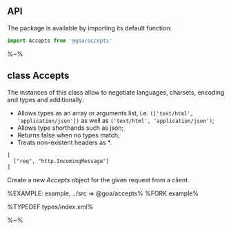 ## API

The package is available by importing its default function:

```js
import Accepts from '@goa/accepts'
```

%~%

## class Accepts

The instances of this class allow to negotiate languages, charsets, encoding and types and additionally:

- Allows types as an array or arguments list, i.e. `(['text/html', 'application/json'])` as well as `('text/html', 'application/json')`;
- Allows type shorthands such as json;
- Returns false when no types match;
- Treats non-existent headers as *.

```### constructor => Accepts
[
  ["req", "http.IncomingMessage"]
]
```

Create a new _Accepts_ object for the given request from a client.

%EXAMPLE: example, ../src => @goa/accepts%
%FORK example%

%TYPEDEF types/index.xml%

%~%